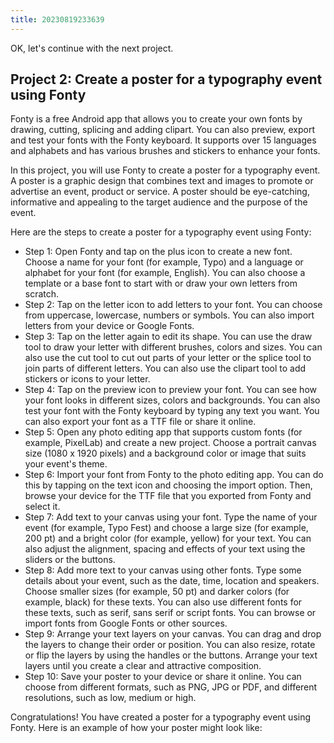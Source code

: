```yaml
---
title: 20230819233639 
---
```


OK, let's continue with the next project.

## Project 2: Create a poster for a typography event using Fonty

Fonty is a free Android app that allows you to create your own fonts by drawing, cutting, splicing and adding clipart. You can also preview, export and test your fonts with the Fonty keyboard. It supports over 15 languages and alphabets and has various brushes and stickers to enhance your fonts.

In this project, you will use Fonty to create a poster for a typography event. A poster is a graphic design that combines text and images to promote or advertise an event, product or service. A poster should be eye-catching, informative and appealing to the target audience and the purpose of the event.

Here are the steps to create a poster for a typography event using Fonty:

- Step 1: Open Fonty and tap on the plus icon to create a new font. Choose a name for your font (for example, Typo) and a language or alphabet for your font (for example, English). You can also choose a template or a base font to start with or draw your own letters from scratch.
- Step 2: Tap on the letter icon to add letters to your font. You can choose from uppercase, lowercase, numbers or symbols. You can also import letters from your device or Google Fonts.
- Step 3: Tap on the letter again to edit its shape. You can use the draw tool to draw your letter with different brushes, colors and sizes. You can also use the cut tool to cut out parts of your letter or the splice tool to join parts of different letters. You can also use the clipart tool to add stickers or icons to your letter.
- Step 4: Tap on the preview icon to preview your font. You can see how your font looks in different sizes, colors and backgrounds. You can also test your font with the Fonty keyboard by typing any text you want. You can also export your font as a TTF file or share it online.
- Step 5: Open any photo editing app that supports custom fonts (for example, PixelLab) and create a new project. Choose a portrait canvas size (1080 x 1920 pixels) and a background color or image that suits your event's theme.
- Step 6: Import your font from Fonty to the photo editing app. You can do this by tapping on the text icon and choosing the import option. Then, browse your device for the TTF file that you exported from Fonty and select it.
- Step 7: Add text to your canvas using your font. Type the name of your event (for example, Typo Fest) and choose a large size (for example, 200 pt) and a bright color (for example, yellow) for your text. You can also adjust the alignment, spacing and effects of your text using the sliders or the buttons.
- Step 8: Add more text to your canvas using other fonts. Type some details about your event, such as the date, time, location and speakers. Choose smaller sizes (for example, 50 pt) and darker colors (for example, black) for these texts. You can also use different fonts for these texts, such as serif, sans serif or script fonts. You can browse or import fonts from Google Fonts or other sources.
- Step 9: Arrange your text layers on your canvas. You can drag and drop the layers to change their order or position. You can also resize, rotate or flip the layers by using the handles or the buttons. Arrange your text layers until you create a clear and attractive composition.
- Step 10: Save your poster to your device or share it online. You can choose from different formats, such as PNG, JPG or PDF, and different resolutions, such as low, medium or high.

Congratulations! You have created a poster for a typography event using Fonty. Here is an example of how your poster might look like:
